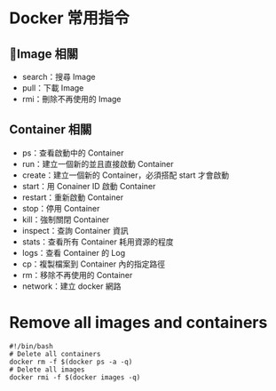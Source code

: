 # Docker 常用指令

## Image 相關

* search：搜尋 Image
* pull：下載 Image
* rmi：刪除不再使用的 Image

## Container 相關

* ps：查看啟動中的 Container
* run：建立一個新的並且直接啟動 Container
* create：建立一個新的 Container，必須搭配 start 才會啟動
* start：用 Conainer ID 啟動 Container
* restart：重新啟動 Container
* stop：停用 Container
* kill：強制關閉 Container
* inspect：查詢 Container 資訊
* stats：查看所有 Container 耗用資源的程度
* logs：查看 Container 的 Log
* cp：複製檔案到 Container 內的指定路徑
* rm：移除不再使用的 Container
* network：建立 docker 網路

# Remove all images and containers

```
#!/bin/bash
# Delete all containers
docker rm -f $(docker ps -a -q)
# Delete all images
docker rmi -f $(docker images -q)
```



